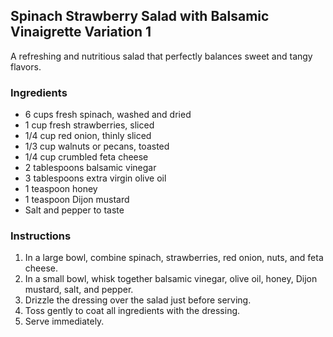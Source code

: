 ## Spinach Strawberry Salad with Balsamic Vinaigrette Variation 1

A refreshing and nutritious salad that perfectly balances sweet and tangy flavors.

### Ingredients

* 6 cups fresh spinach, washed and dried
* 1 cup fresh strawberries, sliced
* 1/4 cup red onion, thinly sliced
* 1/3 cup walnuts or pecans, toasted
* 1/4 cup crumbled feta cheese
* 2 tablespoons balsamic vinegar
* 3 tablespoons extra virgin olive oil
* 1 teaspoon honey
* 1 teaspoon Dijon mustard
* Salt and pepper to taste

### Instructions

1. In a large bowl, combine spinach, strawberries, red onion, nuts, and feta cheese.
2. In a small bowl, whisk together balsamic vinegar, olive oil, honey, Dijon mustard, salt, and pepper.
3. Drizzle the dressing over the salad just before serving.
4. Toss gently to coat all ingredients with the dressing.
5. Serve immediately.